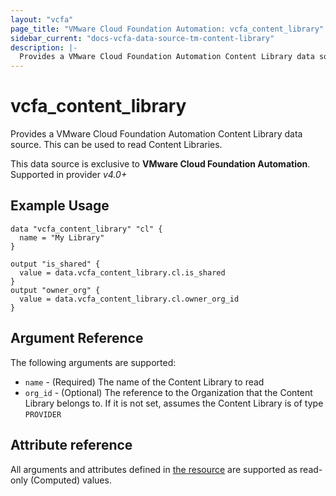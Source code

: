 ```yaml
---
layout: "vcfa"
page_title: "VMware Cloud Foundation Automation: vcfa_content_library"
sidebar_current: "docs-vcfa-data-source-tm-content-library"
description: |-
  Provides a VMware Cloud Foundation Automation Content Library data source. This can be used to read Content Libraries.
---
```


# vcfa\_content\_library

Provides a VMware Cloud Foundation Automation Content Library data source. This can be used to read Content Libraries.

This data source is exclusive to **VMware Cloud Foundation Automation**. Supported in provider *v4.0+*

## Example Usage

```hcl
data "vcfa_content_library" "cl" {
  name = "My Library"
}

output "is_shared" {
  value = data.vcfa_content_library.cl.is_shared
}
output "owner_org" {
  value = data.vcfa_content_library.cl.owner_org_id
}
```

## Argument Reference

The following arguments are supported:

* `name` - (Required) The name of the Content Library to read
* `org_id` - (Optional) The reference to the Organization that the Content Library belongs to. If it is not set, assumes the
  Content Library is of type `PROVIDER`

## Attribute reference

All arguments and attributes defined in [the resource](/providers/vmware/vcfa/latest/docs/resources/content_library) are supported
as read-only (Computed) values.
